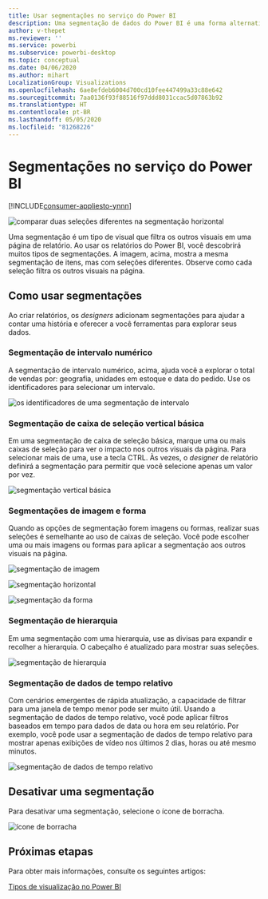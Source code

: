 ```yaml
---
title: Usar segmentações no serviço do Power BI
description: Uma segmentação de dados do Power BI é uma forma alternativa de filtragem que restringe a parte do conjunto de dados mostrada em outras visualizações em um relatório.
author: v-thepet
ms.reviewer: ''
ms.service: powerbi
ms.subservice: powerbi-desktop
ms.topic: conceptual
ms.date: 04/06/2020
ms.author: mihart
LocalizationGroup: Visualizations
ms.openlocfilehash: 6ae8efdeb6004d700cd10fee447499a33c88e642
ms.sourcegitcommit: 7aa0136f93f88516f97ddd8031ccac5d07863b92
ms.translationtype: HT
ms.contentlocale: pt-BR
ms.lasthandoff: 05/05/2020
ms.locfileid: "81268226"
---
```

# <a name="slicers-in-the-power-bi-service"></a>Segmentações no serviço do Power BI

[!INCLUDE[consumer-appliesto-ynnn](../includes/consumer-appliesto-yynn.md)]

![comparar duas seleções diferentes na segmentação horizontal](media/end-user-slicer/power-bi-slider.png)

Uma segmentação é um tipo de visual que filtra os outros visuais em uma página de relatório. Ao usar os relatórios do Power BI, você descobrirá muitos tipos de segmentações. A imagem, acima, mostra a mesma segmentação de itens, mas com seleções diferentes. Observe como cada seleção filtra os outros visuais na página.  


## <a name="how-to-use-slicers"></a>Como usar segmentações
Ao criar relatórios, os *designers* adicionam segmentações para ajudar a contar uma história e oferecer a você ferramentas para explorar seus dados.

### <a name="numeric-range-slicer"></a>Segmentação de intervalo numérico
 A segmentação de intervalo numérico, acima, ajuda você a explorar o total de vendas por: geografia, unidades em estoque e data do pedido. Use os identificadores para selecionar um intervalo. 

![os identificadores de uma segmentação de intervalo](media/end-user-slicer/power-bi-handles.png)

### <a name="basic-vertical-checkbox-slicer"></a>Segmentação de caixa de seleção vertical básica

Em uma segmentação de caixa de seleção básica, marque uma ou mais caixas de seleção para ver o impacto nos outros visuais da página. Para selecionar mais de uma, use a tecla CTRL. Às vezes, o *designer* de relatório definirá a segmentação para permitir que você selecione apenas um valor por vez. 

![segmentação vertical básica](media/end-user-slicer/power-bi-basic.png)

### <a name="image-and-shape-slicers"></a>Segmentações de imagem e forma
Quando as opções de segmentação forem imagens ou formas, realizar suas seleções é semelhante ao uso de caixas de seleção. Você pode escolher uma ou mais imagens ou formas para aplicar a segmentação aos outros visuais na página. 

![segmentação de imagem](media/end-user-slicer/power-bi-image.png)    

![segmentação horizontal](media/end-user-slicer/power-bi-horizontal.png)    

![segmentação da forma](media/end-user-slicer/power-bi-boxes.png)

### <a name="hierarchy-slicer"></a>Segmentação de hierarquia

Em uma segmentação com uma hierarquia, use as divisas para expandir e recolher a hierarquia. O cabeçalho é atualizado para mostrar suas seleções.

![segmentação de hierarquia](media/end-user-slicer/power-bi-hierarchy.png)

### <a name="relative-time-slicer"></a>Segmentação de dados de tempo relativo
Com cenários emergentes de rápida atualização, a capacidade de filtrar para uma janela de tempo menor pode ser muito útil.
Usando a segmentação de dados de tempo relativo, você pode aplicar filtros baseados em tempo para dados de data ou hora em seu relatório. Por exemplo, você pode usar a segmentação de dados de tempo relativo para mostrar apenas exibições de vídeo nos últimos 2 dias, horas ou até mesmo minutos. 

![segmentação de dados de tempo relativo](media/end-user-slicer/power-bi-relative-time.png)

## <a name="deactivate-a-slicer"></a>Desativar uma segmentação
Para desativar uma segmentação, selecione o ícone de borracha.

![ícone de borracha](media/end-user-slicer/power-bi-eraser.png)

## <a name="next-steps"></a>Próximas etapas
Para obter mais informações, consulte os seguintes artigos:

[Tipos de visualização no Power BI](end-user-visualizations.md)


